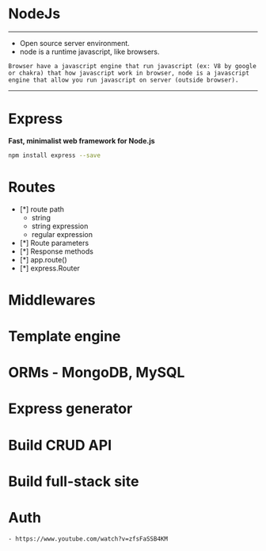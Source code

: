 # NodeJs
---
- Open source server environment.
- node is a runtime javascript, like browsers.
```
Browser have a javascript engine that run javascript (ex: V8 by google or chakra) that how javascript work in browser, node is a javascript engine that allow you run javascript on server (outside browser).
```
---

# Express
<b>Fast, minimalist web framework for Node.js</b>
 
```bash
npm install express --save
```
# Routes
- [*] route path
    - string
    - string expression
    - regular expression
- [*] Route parameters
- [*] Response methods
- [*] app.route()
- [*] express.Router
# Middlewares
# Template engine
# ORMs - MongoDB, MySQL
# Express generator
# Build CRUD API
# Build full-stack site
# Auth
    - https://www.youtube.com/watch?v=zfsFaSSB4KM